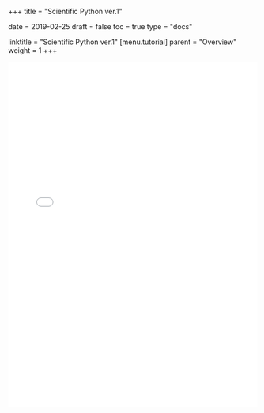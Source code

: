 +++
title = "Scientific Python ver.1"

date = 2019-02-25
draft = false
toc = true
type = "docs"

linktitle = "Scientific Python ver.1"
[menu.tutorial]
  parent = "Overview"
  weight = 1
+++
<iframe
      src="/tutorial/sp_v1.html"
      width="100%"
      height="700px"
      style="border:none;">
    </iframe>

